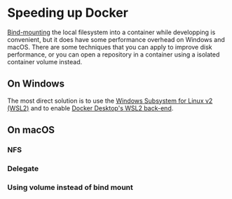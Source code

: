 # Speeding up Docker

[Bind-mounting](https://docs.docker.com/storage/bind-mounts/) the local filesystem into a container while developping is convenient, but it does have some performance overhead on Windows and macOS. 
There are some techniques that you can apply to improve disk performance, or you can open a repository in a container using a isolated container volume instead.

## On Windows

The most direct solution is to use the [Windows Subsystem for Linux v2 (WSL2)](https://docs.microsoft.com/en-us/windows/wsl/wsl2-about) and to enable [Docker Desktop's WSL2 back-end](https://aka.ms/vscode-remote/containers/docker-wsl2).

## On macOS

### NFS
### Delegate
### Using volume instead of bind mount
